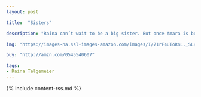 ```yaml
---
layout: post

title:  "Sisters"

description: "Raina can’t wait to be a big sister. But once Amara is born, things aren’t quite how she expected them to be. Amara is cute, but she’s also a cranky, grouchy baby, and mostly prefers to play by herself. Their relationship doesn’t improve much over the years, but when a baby brother enters the picture and later, something doesn’t seem right between their parents, they realize they must figure out how to get along. They are sisters, after all."

img: "https://images-na.ssl-images-amazon.com/images/I/71rF4uToRnL._SL480_.jpg"

buy: "http://amzn.com/0545540607"

tags:
- Raina Telgemeier
---
```


{% include content-rss.md %}